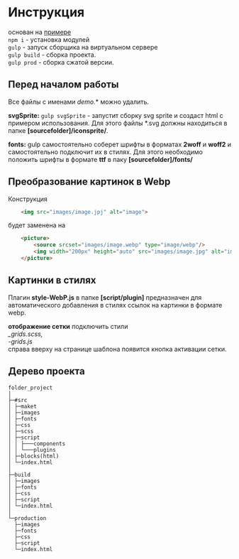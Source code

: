 # Инструкция  

основан на [примере](https://www.youtube.com/watch?v=stFOy0Noahg)  
`npm i` - установка модулей  
`gulp` - запуск сборщика на виртуальном сервере  
`gulp build` - сборка проекта.  
`gulp prod` - сборка сжатой версии.  
## Перед началом работы  
Все файлы с именами  *demo.** можно удалить.

**svgSprite:**
	`gulp svgSprite` - запустит сборку svg sprite и создаст html с примером использования. Для этого файлы   \*.svg  должны находиться  в папке **[sourcefolder]/iconsprite/**.

**fonts:**
	gulp самостоятельно соберет шрифты в форматах **2woff** и **woff2** и самостоятельно подключит их в стилях. Для этого необходимо положить шрифты в формате   **ttf**  в паку **[sourcefolder]/fonts/**

## Преобразование картинок в Webp
Конструкция 

```html
	<img src="images/image.jpj" alt="image">
```
будет заменена на 

```html
	<picture>
        <source srcset="images/image.webp" type="image/webp"/>
        <img width="200px" height="auto" src="images/image.jpg" alt="image"/>
	</picture>
```
## Картинки в стилях
Плагин **style-WebP.js** в папке **[script/plugin]** предназначен для автоматического добавления в стилях ссылок на картинки в формате webp.

**отображение сетки**
подключить стили  
*_grids.scss,*  
*-grids.js*  
справа вверху на странице шаблона появится кнопка активации сетки.



## Дерево проекта
```
folder_project  
│  
├─#src  
│ ├─maket  
│ ├─images  
│ ├─fonts  
│ ├─css  
│ ├─scss  
│ ├─script  
│ │ ├───components  
│ │ └───plugins  
│ ├─blocks(html)  
│ └─index.html
│  
├─build  
│ ├─images  
│ ├─fonts  
│ ├─css  
│ ├─script  
│ └─index.html
│  
└─production  
  ├─images  
  ├─fonts  
  ├─css  
  ├─script  
  └─index.html
```
